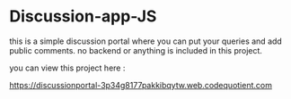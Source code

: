 # Discussion-app-JS
this is a simple discussion portal where you can put your queries and add public comments. no backend or anything is included in this project.

you can view this project here :

https://discussionportal-3p34g8177pakkibqytw.web.codequotient.com
